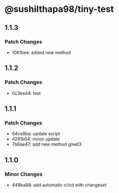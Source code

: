 # @sushilthapa98/tiny-test

## 1.1.3

### Patch Changes

- 1061bee: added new method

## 1.1.2

### Patch Changes

- 0c3eed4: test

## 1.1.1

### Patch Changes

- 84ce8ba: update script
- d281b04: minor update
- 7b6ae47: add new method greet3

## 1.1.0

### Minor Changes

- 448ba88: add automatic ci/cd with changeset
